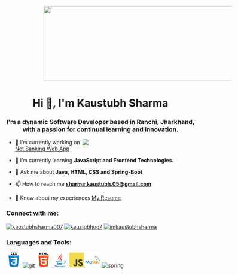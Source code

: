 <div align="center">
  <div style="position: relative; left: 100px;">
    <img src="https://user-images.githubusercontent.com/95478989/198955082-6e78ebb5-e1e4-49f9-8d32-6e5af3984dcd.gif" width="600" height="200">
  </div>
</div>

<h1 align="center">Hi 👋, I'm Kaustubh Sharma</h1>
<h3 align="center">I'm a dynamic Software Developer based in Ranchi, Jharkhand, with a passion for continual learning and innovation.</h3>
<img src="https://camo.githubusercontent.com/10b2d4e80487e1d9cd086ce8619e15740a1bd22c6462f6be13df93ee684deb7b/68747470733a2f2f616e616c7974696373696e6469616d61672e636f6d2f77702d636f6e74656e742f75706c6f6164732f323031382f31322f646576656c6f7065722d6472696262626c652e676966" width="300" align="right"/>

- 🔭 I’m currently working on [Net Banking Web App](https://github.com/KaustubhOO7/NetBankingApplication.git)

- 🌱 I’m currently learning **JavaScript and Frontend Technologies.**

- 💬 Ask me about **Java, HTML, CSS and Spring-Boot**

- 📫 How to reach me **sharma.kaustubh.05@gmail.com**

- 📄 Know about my experiences [My Resume](https://drive.google.com/file/d/11iNzNfhSwhpp-EX2hO_TMTPBw7MikG1Y/view?usp=drivesdk)

<h3 align="left">Connect with me:</h3>
<p align="left">
<a href="https://linkedin.com/in/kaustubhsharma007" target="blank"><img align="center" src="https://raw.githubusercontent.com/rahuldkjain/github-profile-readme-generator/master/src/images/icons/Social/linked-in-alt.svg" alt="kaustubhsharma007" height="30" width="40" /></a>
<a href="https://fb.com/kaustubhoo7" target="blank"><img align="center" src="https://raw.githubusercontent.com/rahuldkjain/github-profile-readme-generator/master/src/images/icons/Social/facebook.svg" alt="kaustubhoo7" height="30" width="40" /></a>
<a href="https://instagram.com/imkaustubhsharma" target="blank"><img align="center" src="https://raw.githubusercontent.com/rahuldkjain/github-profile-readme-generator/master/src/images/icons/Social/instagram.svg" alt="imkaustubhsharma" height="30" width="40" /></a>
</p>

<h3 align="left">Languages and Tools:</h3>
<p align="left"> <a href="https://www.w3schools.com/css/" target="_blank" rel="noreferrer"> <img src="https://raw.githubusercontent.com/devicons/devicon/master/icons/css3/css3-original-wordmark.svg" alt="css3" width="40" height="40"/> </a> <a href="https://git-scm.com/" target="_blank" rel="noreferrer"> <img src="https://www.vectorlogo.zone/logos/git-scm/git-scm-icon.svg" alt="git" width="40" height="40"/> </a> <a href="https://www.w3.org/html/" target="_blank" rel="noreferrer"> <img src="https://raw.githubusercontent.com/devicons/devicon/master/icons/html5/html5-original-wordmark.svg" alt="html5" width="40" height="40"/> </a> <a href="https://www.java.com" target="_blank" rel="noreferrer"> <img src="https://raw.githubusercontent.com/devicons/devicon/master/icons/java/java-original.svg" alt="java" width="40" height="40"/> </a> <a href="https://developer.mozilla.org/en-US/docs/Web/JavaScript" target="_blank" rel="noreferrer"> <img src="https://raw.githubusercontent.com/devicons/devicon/master/icons/javascript/javascript-original.svg" alt="javascript" width="40" height="40"/> </a> <a href="https://www.mysql.com/" target="_blank" rel="noreferrer"> <img src="https://raw.githubusercontent.com/devicons/devicon/master/icons/mysql/mysql-original-wordmark.svg" alt="mysql" width="40" height="40"/> </a> <a href="https://spring.io/" target="_blank" rel="noreferrer"> <img src="https://www.vectorlogo.zone/logos/springio/springio-icon.svg" alt="spring" width="40" height="40"/> </a> </p>
